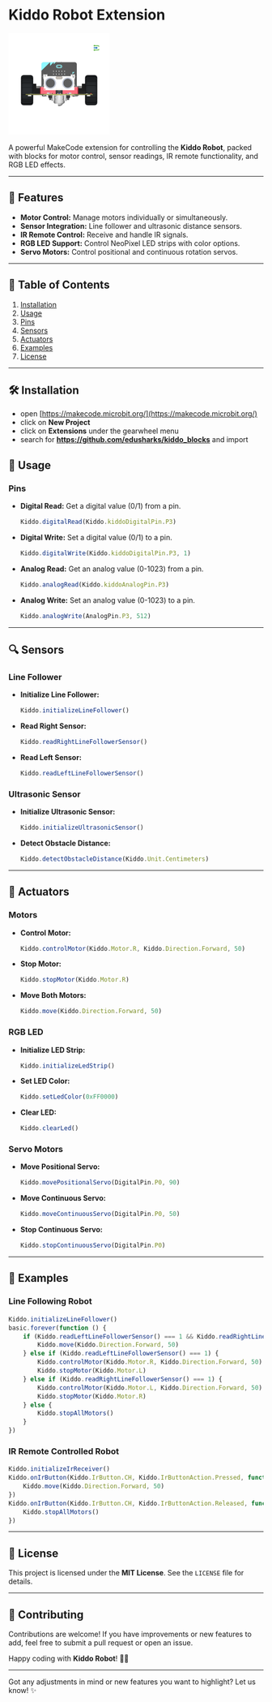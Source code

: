 
# Kiddo Robot Extension

![Kiddo Robot](https://raw.githubusercontent.com/Edusharks/kiddo_blocks/3849ef750b6cd30a110a30ad01959e1b838ea8ac/icon.png)

A powerful MakeCode extension for controlling the **Kiddo Robot**, packed with blocks for motor control, sensor readings, IR remote functionality, and RGB LED effects.

---

## 🚀 Features
- **Motor Control:** Manage motors individually or simultaneously.
- **Sensor Integration:** Line follower and ultrasonic distance sensors.
- **IR Remote Control:** Receive and handle IR signals.
- **RGB LED Support:** Control NeoPixel LED strips with color options.
- **Servo Motors:** Control positional and continuous rotation servos.

---

## 📑 Table of Contents
1. [Installation](#installation)
2. [Usage](#usage)
3. [Pins](#pins)
4. [Sensors](#sensors)
5. [Actuators](#actuators)
6. [Examples](#examples)
7. [License](#license)

---

## 🛠️ Installation
* open [https://makecode.microbit.org/](https://makecode.microbit.org/)
* click on **New Project**
* click on **Extensions** under the gearwheel menu
* search for **https://github.com/edusharks/kiddo_blocks** and import


## 📘 Usage

### Pins
- **Digital Read:** Get a digital value (0/1) from a pin.
  ```javascript
  Kiddo.digitalRead(Kiddo.kiddoDigitalPin.P3)
  ```
- **Digital Write:** Set a digital value (0/1) to a pin.
  ```javascript
  Kiddo.digitalWrite(Kiddo.kiddoDigitalPin.P3, 1)
  ```
- **Analog Read:** Get an analog value (0-1023) from a pin.
  ```javascript
  Kiddo.analogRead(Kiddo.kiddoAnalogPin.P3)
  ```
- **Analog Write:** Set an analog value (0-1023) to a pin.
  ```javascript
  Kiddo.analogWrite(AnalogPin.P3, 512)
  ```

---

## 🔍 Sensors

### Line Follower
- **Initialize Line Follower:**
  ```javascript
  Kiddo.initializeLineFollower()
  ```
- **Read Right Sensor:**
  ```javascript
  Kiddo.readRightLineFollowerSensor()
  ```
- **Read Left Sensor:**
  ```javascript
  Kiddo.readLeftLineFollowerSensor()
  ```

### Ultrasonic Sensor
- **Initialize Ultrasonic Sensor:**
  ```javascript
  Kiddo.initializeUltrasonicSensor()
  ```
- **Detect Obstacle Distance:**
  ```javascript
  Kiddo.detectObstacleDistance(Kiddo.Unit.Centimeters)
  ```

---

## 🔧 Actuators

### Motors
- **Control Motor:**
  ```javascript
  Kiddo.controlMotor(Kiddo.Motor.R, Kiddo.Direction.Forward, 50)
  ```
- **Stop Motor:**
  ```javascript
  Kiddo.stopMotor(Kiddo.Motor.R)
  ```
- **Move Both Motors:**
  ```javascript
  Kiddo.move(Kiddo.Direction.Forward, 50)
  ```

### RGB LED
- **Initialize LED Strip:**
  ```javascript
  Kiddo.initializeLedStrip()
  ```
- **Set LED Color:**
  ```javascript
  Kiddo.setLedColor(0xFF0000)
  ```
- **Clear LED:**
  ```javascript
  Kiddo.clearLed()
  ```

### Servo Motors
- **Move Positional Servo:**
  ```javascript
  Kiddo.movePositionalServo(DigitalPin.P0, 90)
  ```
- **Move Continuous Servo:**
  ```javascript
  Kiddo.moveContinuousServo(DigitalPin.P0, 50)
  ```
- **Stop Continuous Servo:**
  ```javascript
  Kiddo.stopContinuousServo(DigitalPin.P0)
  ```

---

## 🚀 Examples

### Line Following Robot
```javascript
Kiddo.initializeLineFollower()
basic.forever(function () {
    if (Kiddo.readLeftLineFollowerSensor() === 1 && Kiddo.readRightLineFollowerSensor() === 1) {
        Kiddo.move(Kiddo.Direction.Forward, 50)
    } else if (Kiddo.readLeftLineFollowerSensor() === 1) {
        Kiddo.controlMotor(Kiddo.Motor.R, Kiddo.Direction.Forward, 50)
        Kiddo.stopMotor(Kiddo.Motor.L)
    } else if (Kiddo.readRightLineFollowerSensor() === 1) {
        Kiddo.controlMotor(Kiddo.Motor.L, Kiddo.Direction.Forward, 50)
        Kiddo.stopMotor(Kiddo.Motor.R)
    } else {
        Kiddo.stopAllMotors()
    }
})
```

### IR Remote Controlled Robot
```javascript
Kiddo.initializeIrReceiver()
Kiddo.onIrButton(Kiddo.IrButton.CH, Kiddo.IrButtonAction.Pressed, function () {
    Kiddo.move(Kiddo.Direction.Forward, 50)
})
Kiddo.onIrButton(Kiddo.IrButton.CH, Kiddo.IrButtonAction.Released, function () {
    Kiddo.stopAllMotors()
})
```

---

## 📝 License
This project is licensed under the **MIT License**. See the `LICENSE` file for details.

---

## 🙌 Contributing
Contributions are welcome! If you have improvements or new features to add, feel free to submit a pull request or open an issue.

Happy coding with **Kiddo Robot**! 🚀🤖

---

Got any adjustments in mind or new features you want to highlight? Let us know! ✨


